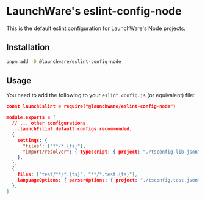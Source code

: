 # LaunchWare's eslint-config-node

This is the default eslint configuration for LaunchWare's Node projects.

## Installation

```bash
pnpm add -D @launchware/eslint-config-node
```

## Usage

You need to add the following to your `eslint.config.js` (or equivalent) file:

```json
const launchEslint = require("@launchware/eslint-config-node")

module.exports = [
  // ... other configurations,
  ...launchEslint.default.configs.recommended,
  {
    settings: {
      "files": ["**/*.{ts}"],
      "import/resolver": { typescript: { project: "./tsconfig.lib.json" } },
    },
  },
  {
    files: ["test/**/*.{ts}", "**/*.test.{ts}"],
    languageOptions: { parserOptions: { project: "./tsconfig.test.json" } },
  },
]
```
